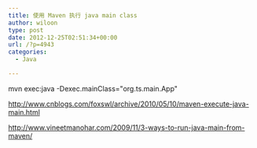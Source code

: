 ```yaml
---
title: 使用 Maven 执行 java main class
author: wiloon
type: post
date: 2012-12-25T02:51:34+00:00
url: /?p=4943
categories:
  - Java

---
```

mvn exec:java -Dexec.mainClass="org.ts.main.App"


http://www.cnblogs.com/foxswl/archive/2010/05/10/maven-execute-java-main.html

http://www.vineetmanohar.com/2009/11/3-ways-to-run-java-main-from-maven/